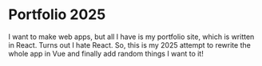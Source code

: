 # Portfolio 2025
I want to make web apps, but all I have is my portfolio site, which is written in React. Turns out I hate React. So, this is my 2025 attempt to rewrite the whole app in Vue and finally add random things I want to it!
